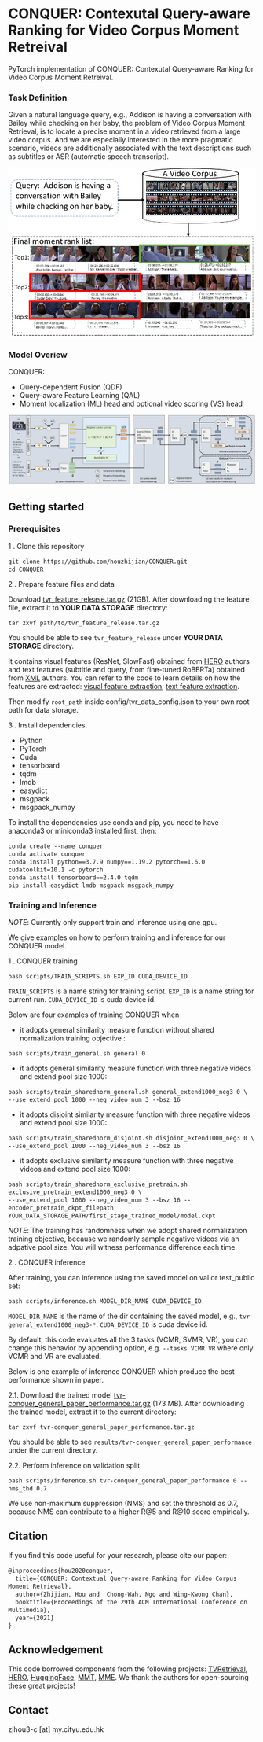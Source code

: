 # CONQUER: Contexutal Query-aware Ranking for Video Corpus Moment Retreival
PyTorch implementation of CONQUER: Contexutal Query-aware Ranking for Video Corpus Moment Retreival.

### Task Definition

Given a natural language query, e.g., Addison is having a conversation with Bailey while checking on her baby, 
the problem of Video Corpus Moment Retrieval, is to locate a precise moment in a video retrieved from a large video corpus.
And we are especially interested in the more pragmatic scenario, videos are additionally associated with the text descriptions such as subtitles or ASR (automatic speech transcript).

![task_definition](./figures/problem_definition.png)


### Model Overiew
CONQUER: 
+ Query-dependent Fusion (QDF) 
+ Query-aware Feature Learning (QAL) 
+ Moment localization (ML) head and optional video scoring (VS) head

![model_overview](./figures/conquer_architecture.png)


## Getting started
### Prerequisites
1 . Clone this repository
```
git clone https://github.com/houzhijian/CONQUER.git
cd CONQUER
```

2 . Prepare feature files and data

Download [tvr_feature_release.tar.gz](https://drive.google.com/file/d/1DFnMNH-oi6-cZbl1coXqa_KjtsIsObxG/view?usp=sharing) (21GB). 
After downloading the feature file, extract it to **YOUR DATA STORAGE** directory:
```
tar zxvf path/to/tvr_feature_release.tar.gz 
```
You should be able to see `tvr_feature_release` under **YOUR DATA STORAGE** directory. 

It contains visual features (ResNet, SlowFast) obtained from [HERO](https://github.com/linjieli222/HERO/) authors and text features (subtitle and query, from fine-tuned RoBERTa) obtained from [XML](https://github.com/jayleicn/TVRetrieval) authors. 
You can refer to the code to learn details on how the features are extracted: 
[visual feature extraction](https://github.com/linjieli222/HERO_Video_Feature_Extractor), [text feature extraction](https://github.com/jayleicn/TVRetrieval/tree/master/utils/text_feature). 

Then modify `root_path` inside config/tvr_data_config.json to your own root path for data storage.

3 . Install dependencies.
- Python 
- PyTorch 
- Cuda 
- tensorboard
- tqdm
- lmdb
- easydict
- msgpack
- msgpack_numpy

To install the dependencies use conda and pip, 
you need to have anaconda3 or miniconda3 installed first, then:
```
conda create --name conquer
conda activate conquer 
conda install python==3.7.9 numpy==1.19.2 pytorch==1.6.0 cudatoolkit=10.1 -c pytorch
conda install tensorboard==2.4.0 tqdm
pip install easydict lmdb msgpack msgpack_numpy
```

### Training and Inference
*NOTE*: Currently only support train and inference using one gpu. 

We give examples on how to perform training and inference for our CONQUER model.

1 .  CONQUER training

```
bash scripts/TRAIN_SCRIPTS.sh EXP_ID CUDA_DEVICE_ID
```
`TRAIN_SCRIPTS` is a name string for training script.
`EXP_ID` is a name string for current run. 
`CUDA_DEVICE_ID` is cuda device id.

Below are four examples of training CONQUER when

+ it adopts general similarity measure function without shared normalization training objective : 
```
bash scripts/train_general.sh general 0 
```

+ it adopts general similarity measure function with three negative videos and extend pool size 1000:   
```
bash scripts/train_sharednorm_general.sh general_extend1000_neg3 0 \
--use_extend_pool 1000 --neg_video_num 3 --bsz 16
```

+ it adopts disjoint similarity measure function with three negative videos and extend pool size 1000:   
```
bash scripts/train_sharednorm_disjoint.sh disjoint_extend1000_neg3 0 \
--use_extend_pool 1000 --neg_video_num 3 --bsz 16
```

+ it adopts exclusive similarity measure function with three negative videos and extend pool size 1000:   
```
bash scripts/train_sharednorm_exclusive_pretrain.sh exclusive_pretrain_extend1000_neg3 0 \
--use_extend_pool 1000 --neg_video_num 3 --bsz 16 --encoder_pretrain_ckpt_filepath YOUR_DATA_STORAGE_PATH/first_stage_trained_model/model.ckpt
```

*NOTE*: The training has randomness when we adopt shared normalization training objective, because we randomly sample negative videos via an adpative pool size. You will witness performance difference each time.

2 .  CONQUER inference

After training, you can inference using the saved model on val or test_public set:
```
bash scripts/inference.sh MODEL_DIR_NAME CUDA_DEVICE_ID
```
`MODEL_DIR_NAME` is the name of the dir containing the saved model, 
e.g., `tvr-general_extend1000_neg3-*`. 
`CUDA_DEVICE_ID` is cuda device id.

By default, this code evaluates all the 3 tasks (VCMR, SVMR, VR), you can change this behavior 
by appending option, e.g. `--tasks VCMR VR` where only VCMR and VR are evaluated. 


Below is one example of inference CONQUER which produce the best performance shown in paper.

2.1. Download the trained model [tvr-conquer_general_paper_performance.tar.gz](https://drive.google.com/file/d/1okbLCyR1U12Kw4qcjRpCk8lbF8FXyzFi/view?usp=sharing) (173 MB). 
After downloading the trained model, extract it to the current directory:
```
tar zxvf tvr-conquer_general_paper_performance.tar.gz
```
You should be able to see `results/tvr-conquer_general_paper_performance` under the current directory. 

2.2. Perform inference on validation split
```
bash scripts/inference.sh tvr-conquer_general_paper_performance 0 --nms_thd 0.7
```
We use non-maximum suppression (NMS) and set the threshold as 0.7, because NMS can contribute to
a higher R@5 and R@10 score empirically.

## Citation
If you find this code useful for your research, please cite our paper:
```
@inproceedings{hou2020conquer,
  title={CONQUER: Contextual Query-aware Ranking for Video Corpus Moment Retrieval},
  author={Zhijian, Hou and  Chong-Wah, Ngo and Wing-Kwong Chan},
  booktitle={Proceedings of the 29th ACM International Conference on Multimedia},
  year={2021}
}
```

## Acknowledgement
This code borrowed components from the following projects: 
[TVRetrieval](https://github.com/jayleicn/TVRetrieval), 
[HERO](https://github.com/linjieli222/HERO/), 
[HuggingFace](https://github.com/huggingface/transformers), 
[MMT](https://github.com/gabeur/mmt), 
[MME](https://github.com/antoine77340/Mixture-of-Embedding-Experts). 
We thank the authors for open-sourcing these great projects!

## Contact
zjhou3-c [at] my.cityu.edu.hk
